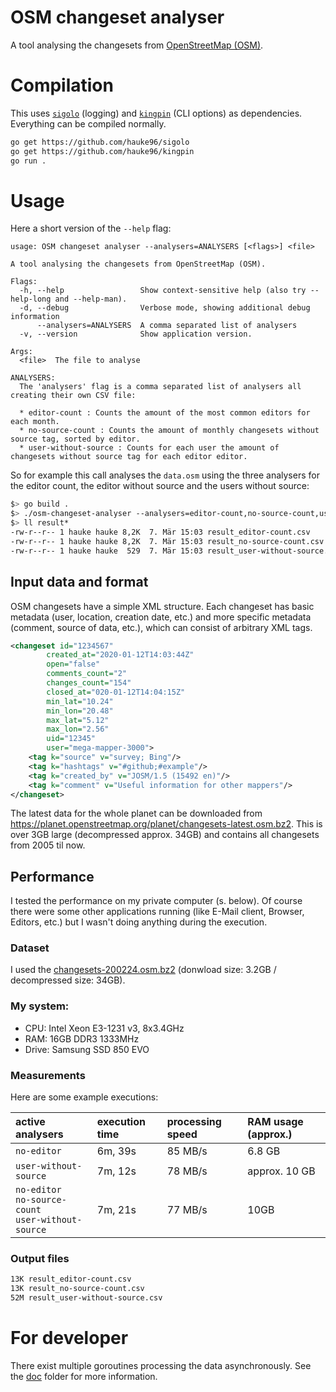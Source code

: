 # OSM changeset analyser
A tool analysing the changesets from [OpenStreetMap (OSM)](https://osm.org).

# Compilation
This uses [`sigolo`](https://github.com/hauke96/sigolo) (logging) and [`kingpin`](https://github.com/hauke96/kingpin) (CLI options) as dependencies.
Everything can be compiled normally.

```bash
go get https://github.com/hauke96/sigolo
go get https://github.com/hauke96/kingpin
go run .
```

# Usage
Here a short version of the `--help` flag:
```
usage: OSM changeset analyser --analysers=ANALYSERS [<flags>] <file>

A tool analysing the changesets from OpenStreetMap (OSM).

Flags:
  -h, --help                 Show context-sensitive help (also try --help-long and --help-man).
  -d, --debug                Verbose mode, showing additional debug information
      --analysers=ANALYSERS  A comma separated list of analysers
  -v, --version              Show application version.

Args:
  <file>  The file to analyse

ANALYSERS:
  The 'analysers' flag is a comma separated list of analysers all creating their own CSV file:

  * editor-count : Counts the amount of the most common editors for each month.
  * no-source-count : Counts the amount of monthly changesets without source tag, sorted by editor.
  * user-without-source : Counts for each user the amount of changesets without source tag for each editor editor.
```

So for example this call analyses the `data.osm` using the three analysers for the editor count, the editor without source and the users without source:
```bash
$> go build .
$> ./osm-changeset-analyser --analysers=editor-count,no-source-count,user-without-source data.osm
$> ll result*
-rw-r--r-- 1 hauke hauke 8,2K  7. Mär 15:03 result_editor-count.csv
-rw-r--r-- 1 hauke hauke 8,2K  7. Mär 15:03 result_no-source-count.csv
-rw-r--r-- 1 hauke hauke  529  7. Mär 15:03 result_user-without-source.csv
```

## Input data and format
OSM changesets have a simple XML structure. Each changeset has basic metadata (user, location, creation date, etc.) and more specific metadata (comment, source of data, etc.), which can consist of arbitrary XML tags.

```xml
<changeset id="1234567"
		created_at="2020-01-12T14:03:44Z"
		open="false"
		comments_count="2"
		changes_count="154"
		closed_at="020-01-12T14:04:15Z"
		min_lat="10.24"
		min_lon="20.48"
		max_lat="5.12"
		max_lon="2.56"
		uid="12345"
		user="mega-mapper-3000">
	<tag k="source" v="survey; Bing"/>
	<tag k="hashtags" v="#github;#example"/>
	<tag k="created_by" v="JOSM/1.5 (15492 en)"/>
	<tag k="comment" v="Useful information for other mappers"/>
</changeset>
```

The latest data for the whole planet can be downloaded from https://planet.openstreetmap.org/planet/changesets-latest.osm.bz2.
This is over 3GB large (decompressed approx. 34GB) and contains all changesets from 2005 til now.

## Performance
I tested the performance on my private computer (s. below).
Of course there were some other applications running (like E-Mail client, Browser, Editors, etc.) but I wasn't doing anything during the execution.

### Dataset
I used the [changesets-200224.osm.bz2](https://planet.openstreetmap.org/planet/2020/changesets-200224.osm.bz2) (donwload size: 3.2GB / decompressed size: 34GB).

### My system:
* CPU: Intel Xeon E3-1231 v3, 8x3.4GHz
* RAM: 16GB DDR3 1333MHz
* Drive: Samsung SSD 850 EVO

### Measurements

Here are some example executions:

| active analysers | execution time | processing speed | RAM usage (approx.) |
|:-- |:-- |:-- |:-- |
| `no-editor` | 6m, 39s | 85 MB/s | 6.8 GB |
| `user-without-source` | 7m, 12s | 78 MB/s | approx. 10 GB |
| `no-editor` <br> `no-source-count` <br> `user-without-source` | 7m, 21s | 77 MB/s | 10GB |

### Output files
```bash
13K result_editor-count.csv
13K result_no-source-count.csv
52M result_user-without-source.csv
```

# For developer
There exist multiple goroutines processing the data asynchronously.
See the [doc](doc/README.md) folder for more information.
